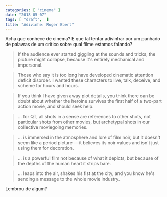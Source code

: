 ```yaml
---
categories: [ "cinema" ]
date: "2018-05-07"
tags: [ "draft",  ]
title: "Adivinhe: Roger Ebert"
---
```

Acha que conhece de cinema? E que tal tentar adivinhar por um punhado
de palavras de um crítico sobre qual filme estamos falando?

> If the audience ever started giggling at the sounds and tricks, the
picture might collapse, because it's entirely mechanical and impersonal.

> Those who say it is too long have developed cinematic attention deficit
disorder. I wanted these characters to live, talk, deceive, and scheme
for hours and hours.

> If you think I have given away plot details, you think there can be
doubt about whether the heroine survives the first half of a two-part
action movie, and should seek help.

> ... for QT, all shots in a sense are references to other shots,
not particular shots from other movies, but archetypal shots in our
collective moviegoing memories.

> ... is immersed in the atmosphere and lore of film noir, but it doesn't
seem like a period picture -- it believes its noir values and isn't just
using them for decoration.

> ... is a powerful film not because of what it depicts, but because of
the depths of the human heart it strips bare.

> ... leaps into the air, shakes his fist at the city, and you know he's
sending a message to the whole movie industry.

Lembrou de algum?
